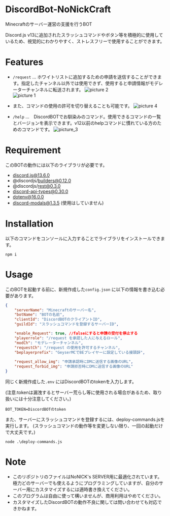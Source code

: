 
# DiscordBot-NoNickCraft

Minecraftのサーバー運営の支援を行うBOT

Discord.js v13に追加されたスラッシュコマンドやボタン等を積極的に使用しているため、視覚的にわかりやすく、ストレスフリーで使用することができます。

# Features

* `/request` ... ホワイトリストに追加するための申請を送信することができます。指定したチャンネル以外では使用できず、使用すると申請情報がモデレーターチャンネルに転送されます。
![picture 2](https://media.discordapp.net/attachments/958791423161954445/959084240211939388/2869545b09517e0342b0c585727a2321e8ddb112f7cebf17c7e2301076822698.png)  
![picture 1](https://media.discordapp.net/attachments/958791423161954445/959084239977074778/940a03c4e3ff9064c28a5b2529f04a9986ac2c7de0ef29ea4b8de6c36388bdeb.png)

* また、コマンドの使用の許可を切り替えることも可能です。
![picture 4](https://cdn.discordapp.com/attachments/958791423161954445/962296309174390804/unknown.png)

* `/help` ...　DiscordBOTでお馴染みのコマンド。使用できるコマンドの一覧とバージョンを表示できます。v12以前のhelpコマンドに慣れている方のためのコマンドです。
![picture_3](https://media.discordapp.net/attachments/958791423161954445/959084124184903732/unknown.png)

# Requirement
このBOTの動作には以下のライブラリが必要です。

* discord.js@13.6.0
* @discordjs/builders@0.12.0
* @discordjs/rest@0.3.0
* discord-api-types@0.30.0
* dotenv@16.0.0
* discord-modals@1.3.5 (使用はしていません)

# Installation
以下のコマンドをコンソールに入力することでライブラリをインストールできます。
```npm
npm i
```

# Usage
このBOTを起動する前に、新規作成した`config.json` に以下の情報を書き込む必要があります。

```json
{
    "serverName": "Minecraftのサーバー名",
    "botName": "BOTの名前",
    "clientId": "DiscordBOTのクライアントID",
    "guildId": "スラッシュコマンドを登録するサーバーID",

    "enable_Request": true, //falseにすると申請の受付を停止する
    "playerrole": "/request を承認した人に与えるロール",
    "modCh": "モデレーターチャンネル",
    "requestCh": "/request の使用を許可するチャンネル",
    "beplayerprefix": "GeyserMCでBEプレイヤーに設定している接頭辞",
    
    "request_allow_img": "申請承認時にDMに送信する画像のURL",
    "request_forbid_img": "申請拒否時にDMに送信する画像のURL"
}
```
同じく新規作成した`.env` にはDiscordBOTのtokenを入力します。

(注意:tokenは漏洩するとサーバー荒らし等に使用される場合があるため、取り扱いには十分注意してください。)
```
BOT_TOKEN=DiscordBOTのtoken
```

また、サーバーにスラッシュコマンドを登録するには、deploy-commands.jsを実行します。
(スラッシュコマンドの動作等を変更しない限り、一回の起動だけで大丈夫です。)
```npm
node .\deploy-commands.js
```

# Note

* このリポジトリのファイルはNoNICK's SERVER用に最適化されています。極力どのサーバーでも使えるようにプログラミングしていますが、自分のサーバー用にカスタマイズするには適時書き換えてください。
* このプログラムは自由に使って構いませんが、商用利用はやめてください。
* カスタマイズしたDiscordBOTの動作不良に関しては問い合わせても対応できかねます。
